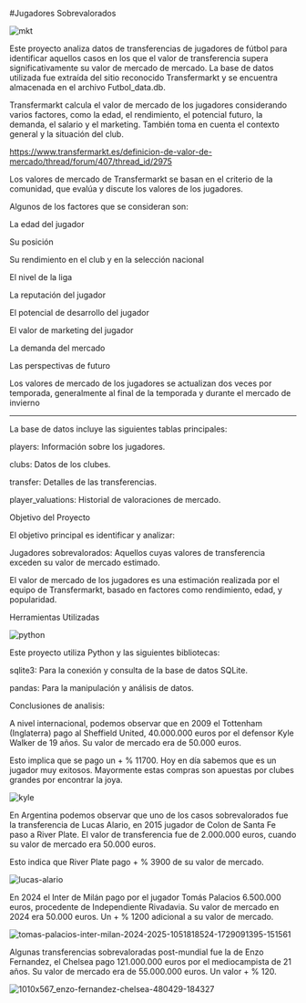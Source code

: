 #Jugadores Sobrevalorados

![mkt](https://github.com/user-attachments/assets/4cf8488d-8b3f-4c77-9ba1-f0708d7d0751)


Este proyecto analiza datos de transferencias de jugadores de fútbol para identificar aquellos casos en los que el valor de transferencia supera significativamente su valor de mercado de mercado. La base de datos utilizada fue extraída del sitio reconocido Transfermarkt y se encuentra almacenada en el archivo Futbol_data.db.

Transfermarkt calcula el valor de mercado de los jugadores considerando varios factores, como la edad, el rendimiento, el potencial futuro, la demanda, el salario y el marketing. También toma en cuenta el contexto general y la situación del club. 

https://www.transfermarkt.es/definicion-de-valor-de-mercado/thread/forum/407/thread_id/2975

Los valores de mercado de Transfermarkt se basan en el criterio de la comunidad, que evalúa y discute los valores de los jugadores. 

Algunos de los factores que se consideran son: 

La edad del jugador

Su posición

Su rendimiento en el club y en la selección nacional

El nivel de la liga

La reputación del jugador

El potencial de desarrollo del jugador

El valor de marketing del jugador

La demanda del mercado

Las perspectivas de futuro

Los valores de mercado de los jugadores se actualizan dos veces por temporada, generalmente al final de la temporada y durante el mercado de invierno

-----------------------------------------------------------------------

La base de datos incluye las siguientes tablas principales:

players: Información sobre los jugadores.

clubs: Datos de los clubes.

transfer: Detalles de las transferencias.

player_valuations: Historial de valoraciones de mercado.

Objetivo del Proyecto

El objetivo principal es identificar y analizar:

Jugadores sobrevalorados: Aquellos cuyas valores de transferencia exceden su valor de mercado estimado.

El valor de mercado de los jugadores es una estimación realizada por el equipo de Transfermarkt, basado en factores como rendimiento, edad, y popularidad.

Herramientas Utilizadas

![python](https://github.com/user-attachments/assets/7f83fa20-9197-4216-b1af-3ba746de27e6)

Este proyecto utiliza Python y las siguientes bibliotecas:

sqlite3: Para la conexión y consulta de la base de datos SQLite.

pandas: Para la manipulación y análisis de datos.

Conclusiones de analisis:

A nivel internacional, podemos observar que en 2009 el Tottenham (Inglaterra) pago al Sheffield United, 40.000.000 euros por el defensor Kyle Walker de 19 años. Su valor de mercado era de 50.000 euros.

Esto implica que se pago un + % 11700. Hoy en día sabemos que es un jugador muy exitosos. Mayormente estas compras son apuestas por clubes grandes por encontrar la joya.

![kyle](https://github.com/user-attachments/assets/55186ab6-2239-4383-b52d-5b32f5ae10aa)

En Argentina podemos observar que uno de los casos sobrevalorados fue la transferencia de Lucas Alario, en 2015 jugador de Colon de Santa Fe paso a River Plate. El valor de transferencia fue de 2.000.000 euros, cuando su valor de mercado era 50.000 euros.

Esto indica que River Plate pago + % 3900 de su valor de mercado.

![lucas-alario](https://github.com/user-attachments/assets/df699875-9fbc-4866-8ed1-35f575fa143e)

En 2024 el Inter de Milán pago por el jugador Tomás Palacios 6.500.000 euros, procedente de Independiente Rivadavia. Su valor de mercado en 2024 era 50.000 euros. Un + % 1200 adicional a su valor de mercado.

![tomas-palacios-inter-milan-2024-2025-1051818524-1729091395-151561](https://github.com/user-attachments/assets/cff2b343-9f0e-49a9-9e6e-960e663c137a)

Algunas transferencias sobrevaloradas post-mundial fue la de Enzo Fernandez, el Chelsea pago 121.000.000 euros por el mediocampista de 21 años. Su valor de mercado era de 55.000.000 euros. Un valor + % 120.

![1010x567_enzo-fernandez-chelsea-480429-184327](https://github.com/user-attachments/assets/d3da19cf-ce4a-4556-b434-97e3c9b83a23)

